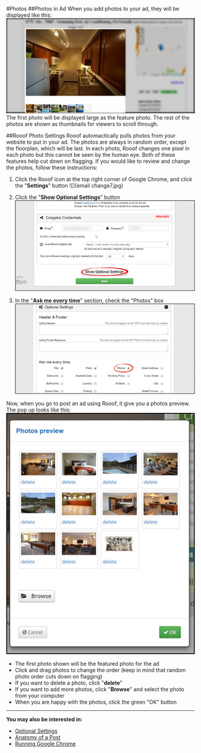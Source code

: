 #Photos
##Photos in Ad
When you add photos to your ad, they will be displayed like this:
![](photos1.jpg)<br>
The first photo will be displayed large as the feature photo. The rest of the photos are shown as thumbnails for viewers to scroll through.

##Rooof Photo Settings
Rooof automactically pulls photos from your website to put in your ad. The photos are always in random order, except the floorplan, which will be last. In each photo, Rooof changes one pixel in each photo but this cannot be seen by the human eye. Both of these features help cut down on flagging. If you would like to review and change the photos, follow these instructions:

1. Click the Rooof icon at the top right corner of Google Chrome, and click the "**Settings**" button
![](email change7.jpg)<br>

2. Click the "**Show Optional Settings**" button
![](photos2.jpg)<br>

3. In the "**Ask me every time**" section, check the "Photos" box
![](photos3.jpg)<br>

Now, when you go to post an ad using Rooof, it give you a photos preview. The pop up looks like this:
![](photos4.jpg)

- The first photo shown will be the featured photo for the ad
- Click and drag photos to change the order (keep in mind that random photo order cuts down on flagging)
- If you want to delete a photo, click "**delete**"
- If you want to add more photos, click "**Browse**" and select the photo from your computer
- When you are happy with the photos, click the green "OK" button

---

**You may also be interested in:**
- [Optional Settings](http://docs.rooof.com/rooof_optional_settings.html)
- [Anatomy of a Post](http://docs.rooof.com/anatomymd.html)
- [Running Google Chrome](http://docs.rooof.com/runningchrome_md.html)
